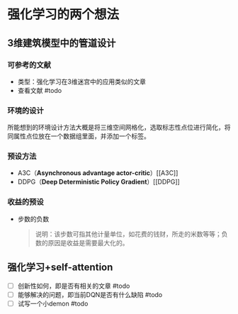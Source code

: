 # 强化学习的两个想法
## 3维建筑模型中的管道设计

### 可参考的文献

+ 类型：强化学习在3维迷宫中的应用类似的文章
+ 查看文献 #todo

### 环境的设计

所能想到的环境设计方法大概是将三维空间网格化，选取标志性点位进行简化，将同属性点位放在一个数据组里面，并添加一个标签。

### 预设方法

+ A3C（**Asynchronous advantage actor-critic**）[[A3C]]
+ DDPG（**Deep Deterministic Policy Gradient**）[[DDPG]]

### 收益的预设

+ 步数的负数

  > 说明：该步数可指其他计量单位，如花费的钱财，所走的米数等等；负数的原因是收益是需要最大化的。

## 强化学习+self-attention

- [ ] 创新性如何，即是否有相关的文章 #todo 
- [ ] 能够解决的问题，即当前DQN是否有什么缺陷 #todo 
- [ ] 试写一个小demon #todo 